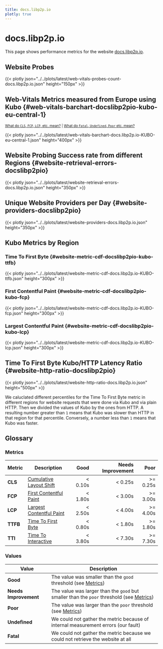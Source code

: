 ```yaml
---
title: docs.libp2p.io
plotly: true
---
```


# docs.libp2p.io

This page shows performance metrics for the
website [docs.libp2p.io](https://docs.libp2p.io).

## Website Probes

{{< plotly json="../../plots/latest/web-vitals-probes-count-docs.libp2p.io.json" height="150px" >}}

## Web-Vitals Metrics measured from Europe using Kubo {#web-vitals-barchart-docslibp2pio-kubo-eu-central-1}

<small>[What do `CLS`, `FCP`, `LCP`, etc. mean?](#metrics) | [What do `Fatal`, `Undefined`, `Poor` etc. mean?](#values)</small>

{{< plotly json="../../plots/latest/web-vitals-barchart-docs.libp2p.io-KUBO-eu-central-1.json" height="400px" >}}

## Website Probing Success rate from different Regions {#website-retrieval-errors-docslibp2pio}

{{< plotly json="../../plots/latest/website-retrieval-errors-docs.libp2p.io.json" height="350px" >}}

## Unique Website Providers per Day {#website-providers-docslibp2pio}

{{< plotly json="../../plots/latest/website-providers-docs.libp2p.io.json" height="350px" >}}

## Kubo Metrics by Region

### Time To First Byte {#website-metric-cdf-docslibp2pio-kubo-ttfb}

{{< plotly json="../../plots/latest/website-metric-cdf-docs.libp2p.io-KUBO-ttfb.json" height="300px" >}}

### First Contentful Paint {#website-metric-cdf-docslibp2pio-kubo-fcp}

{{< plotly json="../../plots/latest/website-metric-cdf-docs.libp2p.io-KUBO-fcp.json" height="300px" >}}

### Largest Contentful Paint {#website-metric-cdf-docslibp2pio-kubo-lcp}

{{< plotly json="../../plots/latest/website-metric-cdf-docs.libp2p.io-KUBO-lcp.json" height="300px" >}}

## Time To First Byte Kubo/HTTP Latency Ratio {#website-http-ratio-docslibp2pio}

{{< plotly json="../../plots/latest/website-http-ratio-docs.libp2p.io.json" height="500px" >}}

We caluclated different percentiles for the Time To First Byte metric in different regions for website requests that were done via Kubo and via plain HTTP.
Then we divided the values of Kubo by the ones from HTTP. A resulting number greater than `1` means that Kubo was slower than HTTP in that region for that percentile.
Conversely, a number less than `1` means that Kubo was faster.

## Glossary

### Metrics

| Metric   | Description                                                                                 |    Good | Needs Improvement |     Poor |
|----------|---------------------------------------------------------------------------------------------|--------:|------------------:|---------:|
| **CLS**  | [Cumulative Layout Shift](https://web.dev/cls/)                                             | < 0.10s |           < 0.25s | >= 0.25s |
| **FCP**  | [First Contentful Paint](https://web.dev/fcp/)                                              | < 1.80s |           < 3.00s | >= 3.00s |
| **LCP**  | [Largest Contentful Paint](https://web.dev/lcp/)                                            | < 2.50s |           < 4.00s | >= 4.00s |
| **TTFB** | [Time To First Byte](https://web.dev/ttfb/)                                                 | < 0.80s |           < 1.80s | >= 1.80s |
| **TTI**  | [Time To Interactive](https://developer.chrome.com/docs/lighthouse/performance/interactive) | < 3.80s |           < 7.30s | >= 7.30s |

### Values

| Value                 | Description                                                                                          |
|-----------------------|------------------------------------------------------------------------------------------------------|
| **Good**              | The value was smaller than the `good` threshold (see [Metrics](#metrics))                            |
| **Needs Improvement** | The value was larger than the `good` but smaller than the `poor` threshold (see [Metrics](#metrics)) |
| **Poor**              | The value was larger than the `poor` threshold (see [Metrics](#metrics))                             |
| **Undefined**         | We could not gather the metric because of internal measurement errors (our fault)                    |
| **Fatal**             | We could not gather the metric because we could not retrieve the website at all                      |
